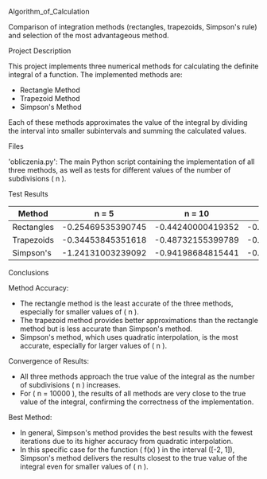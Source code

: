  Algorithm_of_Calculation

Comparison of integration methods (rectangles, trapezoids, Simpson's rule) and selection of the most advantageous method.

 Project Description

This project implements three numerical methods for calculating the definite integral of a function. The implemented methods are:

- Rectangle Method
- Trapezoid Method
- Simpson's Method

Each of these methods approximates the value of the integral by dividing the interval into smaller subintervals and summing the calculated values.

Files

 'obliczenia.py': The main Python script containing the implementation of all three methods, as well as tests for different values of the number of subdivisions \( n \).

 Test Results

| Method      | n = 5               | n = 10              | n = 100             | n = 10000           |
|-------------|---------------------|---------------------|---------------------|---------------------|
| Rectangles  | -0.25469535390745   | -0.44240000419352   | -0.60896323443218   | -0.6271490889782426 |
| Trapezoids  | -0.34453845351618   | -0.48732155399789   | -0.61345538941262   | -0.6271940105280469 |
| Simpson's   | -1.24131003239092   | -0.94198684815441   | -0.6593670768964    | -0.627653543229868  |

Conclusions

Method Accuracy:

- The rectangle method is the least accurate of the three methods, especially for smaller values of \( n \).
- The trapezoid method provides better approximations than the rectangle method but is less accurate than Simpson's method.
- Simpson's method, which uses quadratic interpolation, is the most accurate, especially for larger values of \( n \).

Convergence of Results:

- All three methods approach the true value of the integral as the number of subdivisions \( n \) increases.
- For \( n = 10000 \), the results of all methods are very close to the true value of the integral, confirming the correctness of the implementation.

Best Method:

- In general, Simpson's method provides the best results with the fewest iterations due to its higher accuracy from quadratic interpolation.
- In this specific case for the function \( f(x) \) in the interval \([-2, 1]\), Simpson's method delivers the results closest to the true value of the integral even for smaller values of \( n \).


